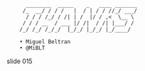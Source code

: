           ________  _____    _   ____ _______
         /_  __/ / / /   |  / | / / //_/ ___/
          / / / /_/ / /| | /  |/ / ,<  \__ \
         / / / __  / ___ |/ /|  / /| |___/ /
        /_/ /_/ /_/_/  |_/_/ |_/_/ |_/____/

        • Miguel Beltran
        • @MiBLT

















































































slide 015
